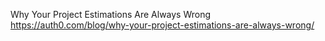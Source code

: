 Why Your Project Estimations Are Always Wrong
https://auth0.com/blog/why-your-project-estimations-are-always-wrong/
